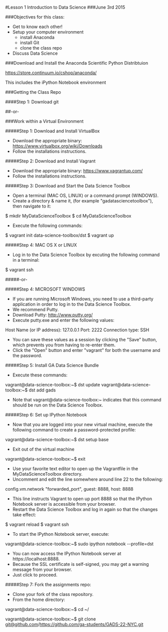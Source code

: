 #Lesson 1 Introduction to Data Science
###June 3rd 2015

###Objectives for this class:

- Get to know each other!
- Setup your computer environment
  - install Anaconda
  - install Git
  - clone the class repo
- Discuss Data Science

###Download and Install the Anaconda Scientific Python Distribtuion

https://store.continuum.io/cshop/anaconda/

This includes the iPython Notebook environment

###Getting the Class Repo

####Step 1: Download git






##-or-

###Work within a Virtual Environment

#####Step 1: Download and Install VirtualBox

 - Download the appropriate binary: 
https://www.virtualbox.org/wiki/Downloads
 - Follow the installations instructions.

#####Step 2: Download and Install Vagrant

 - Download the appropriate binary: 
https://www.vagrantup.com/
 - Follow the installations instructions.

#####Step 3: Download and Start the Data Science Toolbox

 - Open a terminal (MAC OS, LINUX) or a command prompt (WINDOWS). 
 - Create a directory & name it, (for example "gadatasciencetoolbox"), then navigate to it:

$ mkdir MyDataScienceToolbox
$ cd MyDataScienceToolbox

- Execute the following commands:

$ vagrant init data-science-toolbox/dst
$ vagrant up

#####Step 4: MAC OS X or LINUX

 - Log in to the Data Science Toolbox by excuting the following command in a terminal:

$ vagrant ssh

#####-or-

#####Step 4: MICROSOFT WINDOWS

 - If you are running Microsoft Windows, you need to use a third-party application in order to log in to the Data Science Toolbox. 
 - We recommend Putty. 
 - Download Putty:
http://www.putty.org/
 - Execute putty.exe and enter the following values:

Host Name (or IP address): 127.0.0.1
Port: 2222
Connection type: SSH

 - You can save these values as a session by clicking the "Save" button, which prevents you from having to re-enter them.
 - Click the "Open" button and enter "vagrant" for both the username and the password.

#####Step 5: Install GA Data Science Bundle

 - Execute these commands:

vagrant@data-science-toolbox:~$ dst update
vagrant@data-science-toolbox:~$ dst add gads

 - Note that    vagrant@data-science-toolbox:~    indicates that this command should be run on the Data Science Toolbox.

#####Step 6: Set up IPython Notebook

 - Now that you are logged into your new virtual machine, execute the following command to create a password-protected profile:

vagrant@data-science-toolbox:~$ dst setup base

- Exit out of the virtual machine

vagrant@data-science-toolbox:~$ exit

- Use your favorite text editor to open up the Vagrantfile in the MyDataScienceToolbox directory. 
- Uncomment and edit the line somewhere around line 22 to the following:

config.vm.network "forwarded_port", guest: 8888, host: 8888

- This line instructs Vagrant to open up port 8888 so that the IPython Notebook server is accessible from your browser.
- Restart the Data Science Toolbox and log in again so that the changes take effect:

$ vagrant reload
$ vagrant ssh

- To start the IPython Notebook server, execute:

vagrant@data-science-toolbox:~$ sudo ipython notebook --profile=dst

- You can now access the IPython Notebook server at https://localhost:8888. 
- Because the SSL certificate is self-signed, you may get a warning message from your browser. 
- Just click to proceed.

#####Step 7: Fork the assignments repo:

 - Clone your fork of the class repository. 
 - From the home directory:

vagrant@data-science-toolbox:~$ cd ~/ 

vagrant@data-science-toolbox:~$ git clone git@github.com/https://github.com/ga-students/GADS-22-NYC.git


